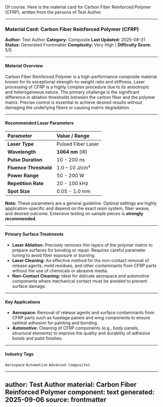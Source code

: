 Of course. Here is the material card for Carbon Fiber Reinforced Polymer (CFRP), written from the persona of Test Author.

***

### **Material Card: Carbon Fiber Reinforced Polymer (CFRP)**

**Author:** Test Author
**Category:** Composite
**Last Updated:** 2025-08-31
**Status:** Generated Frontmatter
**Complexity:** Very High | **Difficulty Score:** 5/5

---

#### **Material Overview**
Carbon Fiber Reinforced Polymer is a high-performance composite material known for its exceptional strength-to-weight ratio and stiffness. Laser processing of CFRP is a highly complex procedure due to its anisotropic and heterogeneous nature. The primary challenge is the significant difference in ablation thresholds between the carbon fiber and the polymer matrix. Precise control is essential to achieve desired results without damaging the underlying fibers or causing matrix degradation.

---

#### **Recommended Laser Parameters**

| Parameter | Value / Range |
| :--- | :--- |
| **Laser Type** | Pulsed Fiber Laser |
| **Wavelength** | **1064 nm** (IR) |
| **Pulse Duration** | 10 - 200 ns |
| **Fluence Threshold** | 1.0 – 10 J/cm² |
| **Power Range** | 50 - 200 W |
| **Repetition Rate** | 20 - 100 kHz |
| **Spot Size** | 0.05 - 1.0 mm |

**Note:** These parameters are a general guideline. Optimal settings are highly application-specific and depend on the exact resin system, fiber weave, and desired outcome. Extensive testing on sample pieces is **strongly recommended**.

---

#### **Primary Surface Treatments**

*   **Laser Ablation:** Precisely removes thin layers of the polymer matrix to prepare surfaces for bonding or repair. Requires careful parameter tuning to avoid fiber exposure or burning.
*   **Laser Cleaning:** An effective method for the non-contact removal of release agents, mold residues, and other contaminants from CFRP parts without the use of chemicals or abrasive media.
*   **Non-Contact Cleaning:** Ideal for delicate aerospace and automotive components where mechanical contact must be avoided to prevent surface damage.

---

#### **Key Applications**

*   **Aerospace:** Removal of release agents and surface contaminants from CFRP parts such as fuselage panels and wing components to ensure optimal adhesion for painting and bonding.
*   **Automotive:** Cleaning of CFRP components (e.g., body panels, structural elements) to improve the quality and durability of adhesive bonds and paint finishes.

---

#### **Industry Tags**

`Aerospace` `Automotive` `Advanced Composites`

---
author: Test Author
material: Carbon Fiber Reinforced Polymer
component: text
generated: 2025-09-06
source: frontmatter
---